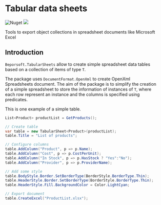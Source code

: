 # Tabular data sheets

![Nuget](https://img.shields.io/nuget/v/Beporsoft.TabularSheets?logo=nuget) [![](https://img.shields.io/badge/Docs-GitHub%20wiki-brightgreen)](https://github.com/bportelalp/Beporsoft.TabularSheets/wiki)

Tools to export object collections in spreadsheet documents like Microsoft Excel

## Introduction

`Beporsoft.TabularSheets` allow to create simple spreadsheet data tables based on a collection of items of type `T`.

The package uses `DocumentFormat.OpenXml` to create OpenXml Spreadsheets document. The aim of the package is to simplify the creation of a simple spreadsheet to store the information of instances of `T`, where each row represent an instance and the columns is specified using predicates.

This is one example of a simple table.

```csharp
List<Product> productList = GetProducts();

// Create table
var table = new TabularSheet<Product>(productList);
table.Title = "List of products";

// Configure columns
table.AddColumn("Product", p => p.Name);
table.AddColumn("Cost", p => p.CostPerUnit);
table.AddColumn("In Stock", p => p.HasStock ? "Yes":"No");
table.AddColumn("Provider", p => p.ProviderName);

// Add some style
table.BodyStyle.Border.SetBorderType(BorderStyle.BorderType.Thin);
table.HeaderStyle.Border.SetBorderType(BorderStyle.BorderType.Thin);
table.HeaderStyle.Fill.BackgroundColor = Color.LightCyan;

// Export document
table.CreateExcel("ProductList.xlsx");
```
